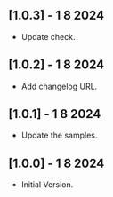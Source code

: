 ## [1.0.3] - 1 8 2024
 - Update check.
 
## [1.0.2] - 1 8 2024
 - Add changelog URL.

## [1.0.1] - 1 8 2024
 - Update the samples.

## [1.0.0] - 1 8 2024
 - Initial Version.
